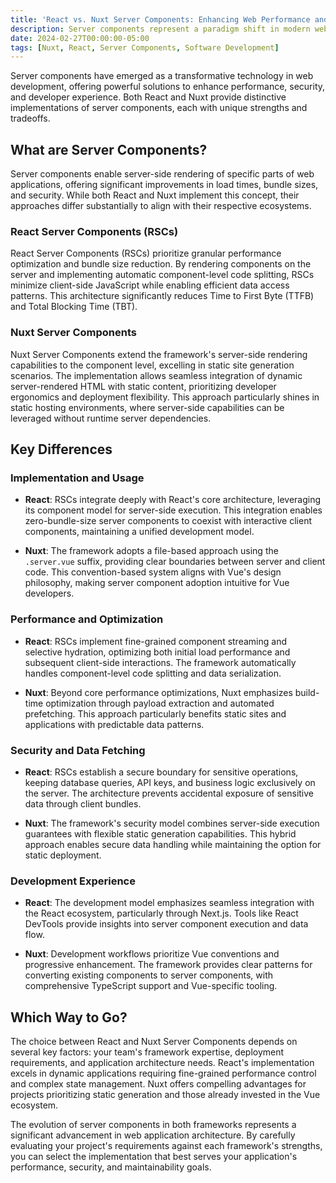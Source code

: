```yaml
---
title: 'React vs. Nuxt Server Components: Enhancing Web Performance and Security'
description: Server components represent a paradigm shift in modern web development. This deep dive contrasts React's and Nuxt's approaches to server-side rendering, exploring how their architectural differences impact application performance, bundle sizes, and deployment strategies.
date: 2024-02-27T00:00:00-05:00
tags: [Nuxt, React, Server Components, Software Development]
---
```


Server components have emerged as a transformative technology in web development, offering powerful solutions to enhance performance, security, and developer experience. Both React and Nuxt provide distinctive implementations of server components, each with unique strengths and tradeoffs.

## What are Server Components?

Server components enable server-side rendering of specific parts of web applications, offering significant improvements in load times, bundle sizes, and security. While both React and Nuxt implement this concept, their approaches differ substantially to align with their respective ecosystems.

### React Server Components (RSCs)

React Server Components (RSCs) prioritize granular performance optimization and bundle size reduction. By rendering components on the server and implementing automatic component-level code splitting, RSCs minimize client-side JavaScript while enabling efficient data access patterns. This architecture significantly reduces Time to First Byte (TTFB) and Total Blocking Time (TBT).

### Nuxt Server Components

Nuxt Server Components extend the framework's server-side rendering capabilities to the component level, excelling in static site generation scenarios. The implementation allows seamless integration of dynamic server-rendered HTML with static content, prioritizing developer ergonomics and deployment flexibility. This approach particularly shines in static hosting environments, where server-side capabilities can be leveraged without runtime server dependencies.

## Key Differences

### Implementation and Usage

- **React**: RSCs integrate deeply with React's core architecture, leveraging its component model for server-side execution. This integration enables zero-bundle-size server components to coexist with interactive client components, maintaining a unified development model.

- **Nuxt**: The framework adopts a file-based approach using the `.server.vue` suffix, providing clear boundaries between server and client code. This convention-based system aligns with Vue's design philosophy, making server component adoption intuitive for Vue developers.

### Performance and Optimization

- **React**: RSCs implement fine-grained component streaming and selective hydration, optimizing both initial load performance and subsequent client-side interactions. The framework automatically handles component-level code splitting and data serialization.

- **Nuxt**: Beyond core performance optimizations, Nuxt emphasizes build-time optimization through payload extraction and automated prefetching. This approach particularly benefits static sites and applications with predictable data patterns.

### Security and Data Fetching

- **React**: RSCs establish a secure boundary for sensitive operations, keeping database queries, API keys, and business logic exclusively on the server. The architecture prevents accidental exposure of sensitive data through client bundles.

- **Nuxt**: The framework's security model combines server-side execution guarantees with flexible static generation capabilities. This hybrid approach enables secure data handling while maintaining the option for static deployment.

### Development Experience

- **React**: The development model emphasizes seamless integration with the React ecosystem, particularly through Next.js. Tools like React DevTools provide insights into server component execution and data flow.

- **Nuxt**: Development workflows prioritize Vue conventions and progressive enhancement. The framework provides clear patterns for converting existing components to server components, with comprehensive TypeScript support and Vue-specific tooling.

## Which Way to Go?

The choice between React and Nuxt Server Components depends on several key factors: your team's framework expertise, deployment requirements, and application architecture needs. React's implementation excels in dynamic applications requiring fine-grained performance control and complex state management. Nuxt offers compelling advantages for projects prioritizing static generation and those already invested in the Vue ecosystem.

The evolution of server components in both frameworks represents a significant advancement in web application architecture. By carefully evaluating your project's requirements against each framework's strengths, you can select the implementation that best serves your application's performance, security, and maintainability goals.
